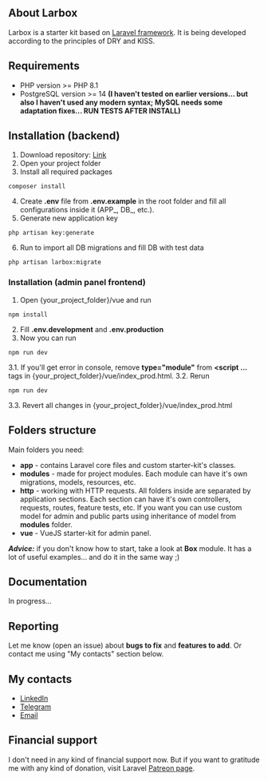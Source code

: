 ## About Larbox

Larbox is a starter kit based on [Laravel framework](https://laravel.com). It is being developed according to the principles of DRY and KISS.

## Requirements

-   PHP version >= PHP 8.1
-   PostgreSQL version >= 14 **(I haven't tested on earlier versions... but also I haven't used any modern syntax; MySQL needs some adaptation fixes... RUN TESTS AFTER INSTALL)**

## Installation (backend)

1. Download repository: [Link](https://github.com/alinskydev/larbox/archive/refs/heads/main.zip)
2. Open your project folder
3. Install all required packages
```
composer install
```
4. Create **.env** file from **.env.example** in the root folder and fill all configurations inside it (APP_, DB_, etc.).
5. Generate new application key
```
php artisan key:generate
```
6. Run to import all DB migrations and fill DB with test data
```
php artisan larbox:migrate
```

### Installation (admin panel frontend)

1. Open {your_project_folder}/vue and run
```
npm install
```
2. Fill **.env.development** and **.env.production**
3. Now you can run
```
npm run dev
```

3.1. If you'll get error in console, remove **type="module"** from **<script ...** tags in {your_project_folder}/vue/index_prod.html.
3.2. Rerun
```
npm run dev
```
3.3. Revert all changes in {your_project_folder}/vue/index_prod.html

## Folders structure

Main folders you need:

-   **app** - contains Laravel core files and custom starter-kit's classes.
-   **modules** - made for project modules. Each module can have it's own migrations, models, resources, etc.
-   **http** - working with HTTP requests. All folders inside are separated by application sections. Each section can have it's own controllers, requests, routes, feature tests, etc. If you want you can use custom model for admin and public parts using inheritance of model from **modules** folder.
-   **vue** - VueJS starter-kit for admin panel.

**_Advice:_** if you don't know how to start, take a look at **Box** module. It has a lot of useful examples... and do it in the same way ;)

## Documentation

In progress...

## Reporting

Let me know (open an issue) about **bugs to fix** and **features to add**. Or contact me using "My contacts" section below.

## My contacts

-   [LinkedIn](https://www.linkedin.com/in/dmitry-alinsky)
-   [Telegram](https://t.me/alinsky)
-   [Email](mailto:alinsky.dmitry@gmail.com)

## Financial support

I don't need in any kind of financial support now. But if you want to gratitude me with any kind of donation, visit Laravel [Patreon page](https://patreon.com/taylorotwell).

